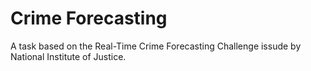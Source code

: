 # Crime Forecasting

A task based on the Real-Time Crime Forecasting Challenge issude by National Institute of Justice.
